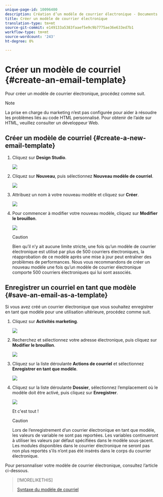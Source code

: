 ```yaml
---
unique-page-id: 10096400
description: Création d’un modèle de courrier électronique - Documents marketing - Documentation du produit
title: Créer un modèle de courrier électronique
translation-type: tm+mt
source-git-commit: e149133a5383faaef5e9c9b7775ae36e633ed7b1
workflow-type: tm+mt
source-wordcount: '243'
ht-degree: 0%

---
```



# Créer un modèle de courriel {#create-an-email-template}

Pour créer un modèle de courrier électronique, procédez comme suit.

>[!NOTE]
>
>La prise en charge du marketing n’est pas configurée pour aider à résoudre les problèmes liés au code HTML personnalisé. Pour obtenir de l’aide sur HTML, veuillez consulter un développeur Web.

## Créer un modèle de courriel {#create-a-new-email-template}

1. Cliquez sur **Design Studio**.

   ![](assets/designstudio.png)

1. Cliquez sur **Nouveau**, puis sélectionnez **Nouveau modèle de courriel**.

   ![](assets/ds-two.png)

1. Attribuez un nom à votre nouveau modèle et cliquez sur **Créer**.

   ![](assets/three-1.png)

1. Pour commencer à modifier votre nouveau modèle, cliquez sur **Modifier le brouillon**.

   ![](assets/4.png)

   >[!CAUTION]
   >
   >Bien qu’il n’y ait aucune limite stricte, une fois qu’un modèle de courrier électronique est utilisé par plus de 500 courriers électroniques, la réapprobation de ce modèle après une mise à jour peut entraîner des problèmes de performances. Nous vous recommandons de créer un nouveau modèle une fois qu’un modèle de courrier électronique comporte 500 courriers électroniques qui lui sont associés.

## Enregistrer un courriel en tant que modèle {#save-an-email-as-a-template}

Si vous avez créé un courrier électronique que vous souhaitez enregistrer en tant que modèle pour une utilisation ultérieure, procédez comme suit.

1. Cliquez sur **Activités marketing**.

   ![](assets/one.png)

1. Recherchez et sélectionnez votre adresse électronique, puis cliquez sur **Modifier le brouillon**.

   ![](assets/two-1.png)

1. Cliquez sur la liste déroulante **Actions de courriel** et sélectionnez **Enregistrer en tant que modèle**.

   ![](assets/four-1.png)

1. Cliquez sur la liste déroulante **Dossier**, sélectionnez l’emplacement où le modèle doit être activé, puis cliquez sur **Enregistrer**.

   ![](assets/five-1.png)

   Et c&#39;est tout !

   >[!CAUTION]
   >
   >Lors de l’enregistrement d’un courrier électronique en tant que modèle, les valeurs de variable ne sont pas reportées. Les variables continueront à utiliser les valeurs par défaut spécifiées dans le modèle sous-jacent. Les modules disponibles dans le courrier électronique ne seront pas non plus reportés s’ils n’ont pas été insérés dans le corps du courrier électronique.

Pour personnaliser votre modèle de courrier électronique, consultez l’article ci-dessous.

>[!MORELIKETHIS]
>
>[Syntaxe du modèle de courriel](email-template-syntax.md)

